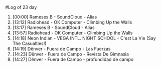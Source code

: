 #Log of 23 day

1. [00:00] Rameses B - SoundCloud - Alias
1. [13:12] Radiohead - OK Computer - Climbing Up the Walls
1. [13:17] Rameses B - SoundCloud - Alias
1. [13:57] Radiohead - OK Computer - Climbing Up the Walls
1. [14:18] Neon Indian - VEGA INTL. NIGHT SCHOOL - C'est La Vie (Say The Casualties!)
1. [14:19] Dënver - Fuera de Campo - Las Fuerzas
1. [14:23] Dënver - Fuera de Campo - Revista De Gimnasia
1. [14:27] Dënver - Fuera de Campo - profundidad de campo
